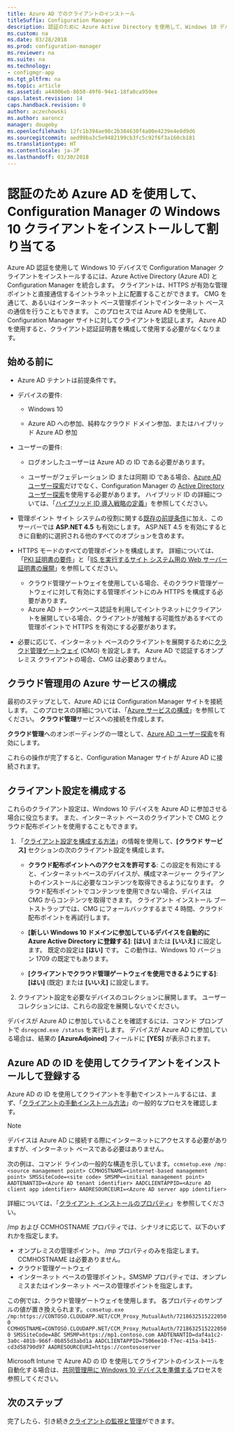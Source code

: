 ```yaml
---
title: Azure AD でのクライアントのインストール
titleSuffix: Configuration Manager
description: 認証のために Azure Active Directory を使用して、Windows 10 デバイスで Configuration Manager クライアントをインストールして割り当てる
ms.custom: na
ms.date: 03/28/2018
ms.prod: configuration-manager
ms.reviewer: na
ms.suite: na
ms.technology:
- configmgr-app
ms.tgt_pltfrm: na
ms.topic: article
ms.assetid: a44006eb-8650-49f6-94e1-18fa0ca959ee
caps.latest.revision: 14
caps.handback.revision: 0
author: aczechowski
ms.author: aaroncz
manager: dougeby
ms.openlocfilehash: 12fc1b394ae98c2b384630f4a00e4239e4e8d9d6
ms.sourcegitcommit: aed99ba3c5e9482199cb3fc5c92f6f3a160cb181
ms.translationtype: HT
ms.contentlocale: ja-JP
ms.lasthandoff: 03/30/2018
---
```

# <a name="install-and-assign-configuration-manager-windows-10-clients-using-azure-ad-for-authentication"></a>認証のため Azure AD を使用して、Configuration Manager の Windows 10 クライアントをインストールして割り当てる

Azure AD 認証を使用して Windows 10 デバイスで Configuration Manager クライアントをインストールするには、Azure Active Directory (Azure AD) と Configuration Manager を統合します。 クライアントは、HTTPS が有効な管理ポイントと直接通信するイントラネット上に配置することができます。 CMG を通じて、あるいはインターネット ベース管理ポイントでインターネット ベースの通信を行うこともできます。 このプロセスでは Azure AD を使用して、Configuration Manager サイトに対してクライアントを認証します。 Azure AD を使用すると、クライアント認証証明書を構成して使用する必要がなくなります。



## <a name="before-you-begin"></a>始める前に

- Azure AD テナントは前提条件です。  

- デバイスの要件:  

    - Windows 10  

    - Azure AD への参加、純粋なクラウド ドメイン参加、またはハイブリッド Azure AD 参加  

- ユーザーの要件:  

    - ログオンしたユーザーは Azure AD の ID である必要があります。   

    - ユーザーがフェデレーション ID または同期 ID である場合、[Azure AD ユーザー探索](/sccm/core/servers/deploy/configure/about-discovery-methods#azureaddisc)だけでなく、Configuration Manager の [Active Directory ユーザー探索](/sccm/core/servers/deploy/configure/about-discovery-methods#bkmk_aboutUser)を使用する必要があります。 ハイブリッド ID の詳細については、「[ハイブリッド ID 導入戦略の定義](/azure/active-directory/active-directory-hybrid-identity-design-considerations-identity-adoption-strategy)」を参照してください。<!--497750-->  

- 管理ポイント サイト システムの役割に関する[既存の前提条件](/sccm/core/plan-design/configs/site-and-site-system-prerequisites#bkmk_2012MPpreq)に加え、このサーバーでは **ASP.NET 4.5** も有効にします。 ASP.NET 4.5 を有効にするときに自動的に選択される他のすべてのオプションを含めます。  

- HTTPS モードのすべての管理ポイントを構成します。 詳細については、「[PKI 証明書の要件](/sccm/core/plan-design/network/pki-certificate-requirements)」と「[IIS を実行するサイト システム用の Web サーバー証明書の展開](/sccm/core/plan-design/network/example-deployment-of-pki-certificates#BKMK_webserver2008_cm2012)」を参照してください。  
    - クラウド管理ゲートウェイを使用している場合、そのクラウド管理ゲートウェイに対して有効にする管理ポイントにのみ HTTPS を構成する必要があります。
    - Azure AD トークンベース認証を利用してイントラネットにクライアントを展開している場合、クライアントが接触する可能性があるすべての管理ポイントで HTTPS を有効にする必要があります。 

- 必要に応じて、インターネット ベースのクライアントを展開するために[クラウド管理ゲートウェイ](/sccm/core/clients/manage/cmg/plan-cloud-management-gateway) (CMG) を設定します。 Azure AD で認証するオンプレミス クライアントの場合、CMG は必要ありません。  


## <a name="configure-azure-services-for-cloud-management"></a>クラウド管理用の Azure サービスの構成

最初のステップとして、Azure AD には Configuration Manager サイトを接続します。 このプロセスの詳細については、「[Azure サービスの構成](/sccm/core/servers/deploy/configure/azure-services-wizard)」を参照してください。 **クラウド管理**サービスへの接続を作成します。

**クラウド管理**へのオンボーディングの一環として、[Azure AD ユーザー探索](/sccm/core/servers/deploy/configure/configure-discovery-methods#azureaadisc)を有効にします。 

これらの操作が完了すると、Configuration Manager サイトが Azure AD に接続されます。 



## <a name="configure-client-settings"></a>クライアント設定を構成する

これらのクライアント設定は、Windows 10 デバイスを Azure AD に参加させる場合に役立ちます。 また、インターネット ベースのクライアントで CMG とクラウド配布ポイントを使用することもできます。

1.  「[クライアント設定を構成する方法](/sccm/core/clients/deploy/configure-client-settings)」の情報を使用して、**[クラウド サービス]** セクションの次のクライアント設定を構成します。  

    - **クラウド配布ポイントへのアクセスを許可する**: この設定を有効にすると、インターネットベースのデバイスが、構成マネージャー クライアントのインストールに必要なコンテンツを取得できるようになります。 クラウド配布ポイントでコンテンツを使用できない場合、デバイスは CMG からコンテンツを取得できます。 クライアント インストール ブートストラップでは、CMG にフォールバックするまで 4 時間、クラウド配布ポイントを再試行します。<!--495533-->  

    - **[新しい Windows 10 ドメインに参加しているデバイスを自動的に Azure Active Directory に登録する]**: **[はい]** または **[いいえ]** に設定します。 既定の設定は **[はい]** です。 この動作は、Windows 10 バージョン 1709 の既定でもあります。

    - **[クライアントでクラウド管理ゲートウェイを使用できるようにする]**: **[はい]** (既定) または **[いいえ]** に設定します。  

2.  クライアント設定を必要なデバイスのコレクションに展開します。 ユーザー コレクションには、これらの設定を展開しないでください。

デバイスが Azure AD に参加していることを確認するには、コマンド プロンプトで `dsregcmd.exe /status` を実行します。 デバイスが Azure AD に参加している場合は、結果の **[AzureAdjoined]** フィールドに **[YES]** が表示されます。



## <a name="install-and-register-the-client-using-azure-ad-identity"></a>Azure AD の ID を使用してクライアントをインストールして登録する

Azure AD の ID を使用してクライアントを手動でインストールするには、まず、「[クライアントの手動インストール方法](/sccm/core/clients/deploy/deploy-clients-to-windows-computers#BKMK_Manual)」の一般的なプロセスを確認します。 

 > [!Note]  
 > デバイスは Azure AD に接続する際にインターネットにアクセスする必要がありますが、インターネット ベースである必要はありません。 

次の例は、コマンド ラインの一般的な構造を示しています。`ccmsetup.exe /mp:<source management point> CCMHOSTNAME=<internet-based management point> SMSSiteCode=<site code> SMSMP=<initial management point> AADTENANTID=<Azure AD tenant identifier> AADCLIENTAPPID=<Azure AD client app identifier> AADRESOURCEURI=<Azure AD server app identifier>`

詳細については、「[クライアント インストールのプロパティ](/sccm/core/clients/deploy/about-client-installation-properties)」を参照してください。

/mp および CCMHOSTNAME プロパティでは、シナリオに応じて、以下のいずれかを指定します。
- オンプレミスの管理ポイント。 /mp プロパティのみを指定します。 CCMHOSTNAME は必要ありません。
- クラウド管理ゲートウェイ
- インターネット ベースの管理ポイント。SMSMP プロパティでは、オンプレミスまたはインターネット ベースの管理ポイントを指定します。

この例では、クラウド管理ゲートウェイを使用します。 各プロパティのサンプルの値が置き換えられます。`ccmsetup.exe /mp:https://CONTOSO.CLOUDAPP.NET/CCM_Proxy_MutualAuth/72186325152220500 CCMHOSTNAME=CONTOSO.CLOUDAPP.NET/CCM_Proxy_MutualAuth/72186325152220500 SMSSiteCode=ABC SMSMP=https://mp1.contoso.com AADTENANTID=daf4a1c2-3a0c-401b-966f-0b855d3abd1a AADCLIENTAPPID=7506ee10-f7ec-415a-b415-cd3d58790d97 AADRESOURCEURI=https://contososerver`

Microsoft Intune で Azure AD の ID を使用してクライアントのインストールを自動化する場合は、[共同管理用に Windows 10 デバイスを準備する](/sccm/core/clients/manage/co-management-prepare#command-line-to-install-configuration-manager-client)プロセスを参照してください。



## <a name="next-steps"></a>次のステップ

完了したら、引き続き[クライアントの監視と管理](/sccm/core/clients/manage/monitor-clients)ができます。
